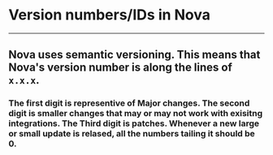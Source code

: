 # Version numbers/IDs in Nova
---
## Nova uses semantic versioning. This means that Nova's version number is along the lines of `x.x.x`.
### The first digit is representive of Major changes. The second digit is smaller changes that may or may not work with exisitng integrations. The Third digit is patches. Whenever a new large or small update is relased, all the numbers tailing it should be 0.